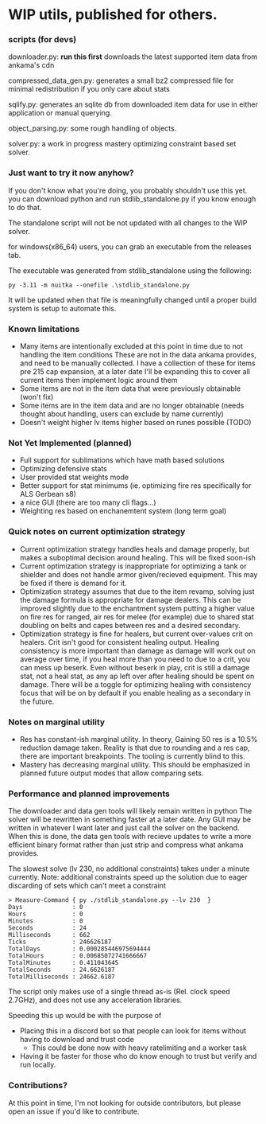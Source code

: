 # WIP utils, published for others.


### scripts (for devs)

downloader.py: **run this first** downloads the latest supported item data from ankama's cdn

compressed_data_gen.py: generates a small bz2 compressed file for minimal redistribution if you only care about stats

sqlify.py: generates an sqlite db from downloaded item data for use in either application or manual querying.

object_parsing.py: some rough handling of objects.

solver.py: a work in progress mastery optimizing constraint based set solver.

### Just want to try it now anyhow?

If you don't know what you're doing, you probably shouldn't use this yet.
you can download python and run stdlib_standalone.py if you know enough to do that.

The standalone script will not be not updated with all changes to the WIP solver.

for windows(x86_64) users, you can grab an executable from the releases tab. 

The executable was generated from stdlib_standalone using the following:
```
py -3.11 -m nuitka --onefile .\stdlib_standalone.py
```
It will be updated when that file is meaningfully
changed until a proper build system is setup to automate this.

### Known limitations

- Many items are intentionally excluded at this point in time due to not handling the item conditions
  These are not in the data ankama provides, and need to be manually collected.
  I have a collection of these for items pre 215 cap expansion,
  at a later date I'll be expanding this to cover all current items then implement logic around them
- Some items are not in the item data that were previously obtainable (won't fix)
- Some items are in the item data and are no longer obtainable 
  (needs thought about handling, users can exclude by name currently)
- Doesn't weight higher lv items higher based on runes possible (TODO)


### Not Yet Implemented (planned)

- Full support for sublimations which have math based solutions
- Optimizing defensive stats
- User provided stat weights mode
- Better support for stat minimums (ie. optimizing fire res specifically for ALS Gerbean s8)
- a nice GUI (there are too many cli flags...)
- Weighting res based on enchanemtent system (long term goal)


### Quick notes on current optimization strategy

- Current optimization strategy handles heals and damage properly, but makes a suboptimal decision around healing.
  This will be fixed soon-ish
- Current optimization strategy is inappropriate for optimizing a tank or shielder
  and does not handle armor given/recieved equipment. This may be fixed if there is demand for it.
- Optimization strategy assumes that due to the item revamp, solving just the damage formula is appropriate for damage dealers.
  This can be improved slightly due to the enchantment system putting a higher value on fire res for ranged, air res for melee (for example) due to shared stat doubling on belts and capes between res and a desired secondary.
- Optimization strategy is fine for healers, but current over-values crit on healers.
  Crit isn't good for consistent healing output. Healing consistency is more important than damage as damage will work out on average over time, if you heal more than you need to due to a crit, you can mess up beserk. Even without beserk in play, crit is still a
  damage stat, not a heal stat, as any ap left over after healing should be spent on damage.
  There will be a toggle for optimizing healing with consistency focus that
  will be on by default if you enable healing as a secondary in the future.


### Notes on marginal utility

- Res has constant-ish marginal utility.
  In theory, Gaining 50 res is a 10.5% reduction damage taken.
  Reality is that due to rounding and a res cap, there are important breakpoints. The tooling is currently blind to this.
- Mastery has decreasing marginal utility. This should be emphasized in planned future output modes that allow comparing sets.

### Performance and planned improvements

The downloader and data gen tools will likely remain written in python
The solver will be rewritten in something faster at a later date.
Any GUI may be written in whatever I want later and just call the solver on the backend.
When this is done, the data gen tools with recieve updates to write a more efficient binary format
rather than just strip and compress what ankama provides.

The slowest solve (lv 230, no additional constraints) takes under a minute currently.
Note: additional constraints speed up the solution due to eager discarding of sets which can't meet a constraint

```
> Measure-Command { py ./stdlib_standalone.py --lv 230  }
Days              : 0
Hours             : 0
Minutes           : 0
Seconds           : 24
Milliseconds      : 662
Ticks             : 246626187
TotalDays         : 0.000285446975694444
TotalHours        : 0.00685072741666667
TotalMinutes      : 0.411043645
TotalSeconds      : 24.6626187
TotalMilliseconds : 24662.6187
```
The script only makes use of a single thread as-is (Rel. clock speed 2.7GHz), and does not use any acceleration libraries.

Speeding this up would be with the purpose of

- Placing this in a discord bot so that people can look for items without having to download and trust code
    - This could be done now with heavy ratelimiting and a worker task
- Having it be faster for those who do know enough to trust but verify and run locally.

### Contributions?

At this point in time, I'm not looking for outside contributors, but please open an issue if you'd like to contribute.